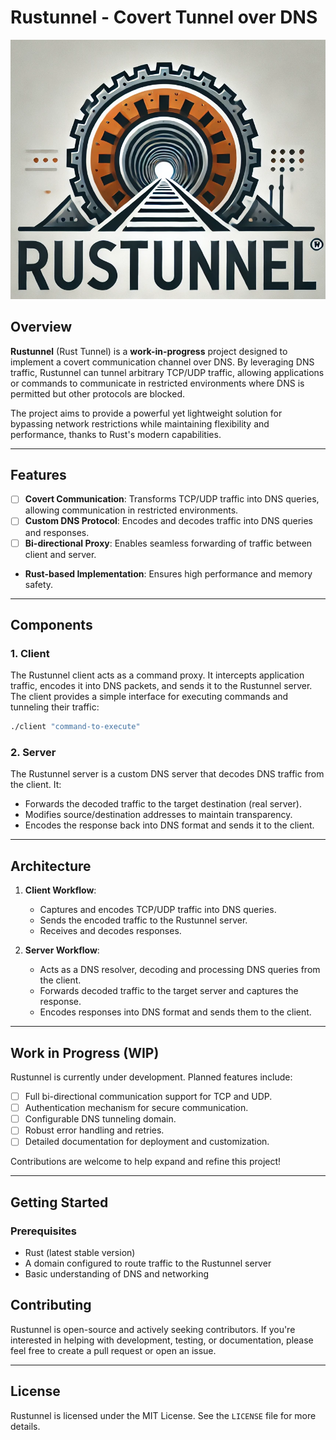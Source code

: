 # **Rustunnel** - Covert Tunnel over DNS

![Rustunnel Logo](./logo.png)

## Overview

**Rustunnel** (Rust Tunnel) is a **work-in-progress** project designed to implement a covert communication channel over DNS. By leveraging DNS traffic, Rustunnel can tunnel arbitrary TCP/UDP traffic, allowing applications or commands to communicate in restricted environments where DNS is permitted but other protocols are blocked.

The project aims to provide a powerful yet lightweight solution for bypassing network restrictions while maintaining flexibility and performance, thanks to Rust's modern capabilities.

---

## Features

- [ ] **Covert Communication**: Transforms TCP/UDP traffic into DNS queries, allowing communication in restricted environments.
- [ ] **Custom DNS Protocol**: Encodes and decodes traffic into DNS queries and responses.
- [ ] **Bi-directional Proxy**: Enables seamless forwarding of traffic between client and server.
- **Rust-based Implementation**: Ensures high performance and memory safety.

---

## Components

### **1. Client**
The Rustunnel client acts as a command proxy. It intercepts application traffic, encodes it into DNS packets, and sends it to the Rustunnel server. The client provides a simple interface for executing commands and tunneling their traffic:
```bash
./client "command-to-execute"
```

### **2. Server**
The Rustunnel server is a custom DNS server that decodes DNS traffic from the client. It:
- Forwards the decoded traffic to the target destination (real server).
- Modifies source/destination addresses to maintain transparency.
- Encodes the response back into DNS format and sends it to the client.

---

## Architecture

1. **Client Workflow**:
   - Captures and encodes TCP/UDP traffic into DNS queries.
   - Sends the encoded traffic to the Rustunnel server.
   - Receives and decodes responses.

2. **Server Workflow**:
   - Acts as a DNS resolver, decoding and processing DNS queries from the client.
   - Forwards decoded traffic to the target server and captures the response.
   - Encodes responses into DNS format and sends them to the client.

---

## Work in Progress (WIP)

Rustunnel is currently under development. Planned features include:

- [ ] Full bi-directional communication support for TCP and UDP.
- [ ] Authentication mechanism for secure communication.
- [ ] Configurable DNS tunneling domain.
- [ ] Robust error handling and retries.
- [ ] Detailed documentation for deployment and customization.

Contributions are welcome to help expand and refine this project!

---

## Getting Started

### Prerequisites
- Rust (latest stable version)
- A domain configured to route traffic to the Rustunnel server
- Basic understanding of DNS and networking


## Contributing

Rustunnel is open-source and actively seeking contributors. If you're interested in helping with development, testing, or documentation, please feel free to create a pull request or open an issue.

---

## License

Rustunnel is licensed under the MIT License. See the `LICENSE` file for more details.
